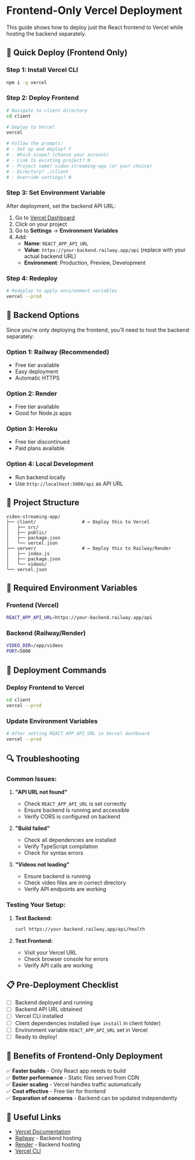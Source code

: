 # Frontend-Only Vercel Deployment

This guide shows how to deploy just the React frontend to Vercel while hosting the backend separately.

## 🚀 Quick Deploy (Frontend Only)

### **Step 1: Install Vercel CLI**
```bash
npm i -g vercel
```

### **Step 2: Deploy Frontend**
```bash
# Navigate to client directory
cd client

# Deploy to Vercel
vercel

# Follow the prompts:
# - Set up and deploy? Y
# - Which scope? (choose your account)
# - Link to existing project? N
# - Project name? video-streaming-app (or your choice)
# - Directory? ./client
# - Override settings? N
```

### **Step 3: Set Environment Variable**
After deployment, set the backend API URL:

1. Go to [Vercel Dashboard](https://vercel.com/dashboard)
2. Click on your project
3. Go to **Settings** → **Environment Variables**
4. Add:
   - **Name**: `REACT_APP_API_URL`
   - **Value**: `https://your-backend.railway.app/api` (replace with your actual backend URL)
   - **Environment**: Production, Preview, Development

### **Step 4: Redeploy**
```bash
# Redeploy to apply environment variables
vercel --prod
```

## 🔧 Backend Options

Since you're only deploying the frontend, you'll need to host the backend separately:

### **Option 1: Railway (Recommended)**
- Free tier available
- Easy deployment
- Automatic HTTPS

### **Option 2: Render**
- Free tier available
- Good for Node.js apps

### **Option 3: Heroku**
- Free tier discontinued
- Paid plans available

### **Option 4: Local Development**
- Run backend locally
- Use `http://localhost:5000/api` as API URL

## 📁 Project Structure

```
video-streaming-app/
├── client/                 # ← Deploy this to Vercel
│   ├── src/
│   ├── public/
│   ├── package.json
│   └── vercel.json
├── server/                 # ← Deploy this to Railway/Render
│   ├── index.js
│   ├── package.json
│   └── videos/
└── vercel.json
```

## 🔐 Required Environment Variables

### **Frontend (Vercel)**
```bash
REACT_APP_API_URL=https://your-backend.railway.app/api
```

### **Backend (Railway/Render)**
```bash
VIDEO_DIR=/app/videos
PORT=5000
```

## 🚀 Deployment Commands

### **Deploy Frontend to Vercel**
```bash
cd client
vercel --prod
```

### **Update Environment Variables**
```bash
# After setting REACT_APP_API_URL in Vercel dashboard
vercel --prod
```

## 🔍 Troubleshooting

### **Common Issues:**

1. **"API URL not found"**
   - Check `REACT_APP_API_URL` is set correctly
   - Ensure backend is running and accessible
   - Verify CORS is configured on backend

2. **"Build failed"**
   - Check all dependencies are installed
   - Verify TypeScript compilation
   - Check for syntax errors

3. **"Videos not loading"**
   - Ensure backend is running
   - Check video files are in correct directory
   - Verify API endpoints are working

### **Testing Your Setup:**

1. **Test Backend:**
   ```bash
   curl https://your-backend.railway.app/api/health
   ```

2. **Test Frontend:**
   - Visit your Vercel URL
   - Check browser console for errors
   - Verify API calls are working

## 📋 Pre-Deployment Checklist

- [ ] Backend deployed and running
- [ ] Backend API URL obtained
- [ ] Vercel CLI installed
- [ ] Client dependencies installed (`npm install` in client folder)
- [ ] Environment variable `REACT_APP_API_URL` set in Vercel
- [ ] Ready to deploy!

## 🎯 Benefits of Frontend-Only Deployment

✅ **Faster builds** - Only React app needs to build  
✅ **Better performance** - Static files served from CDN  
✅ **Easier scaling** - Vercel handles traffic automatically  
✅ **Cost effective** - Free tier for frontend  
✅ **Separation of concerns** - Backend can be updated independently  

## 🔗 Useful Links

- [Vercel Documentation](https://vercel.com/docs)
- [Railway](https://railway.app) - Backend hosting
- [Render](https://render.com) - Backend hosting
- [Vercel CLI](https://vercel.com/cli)
